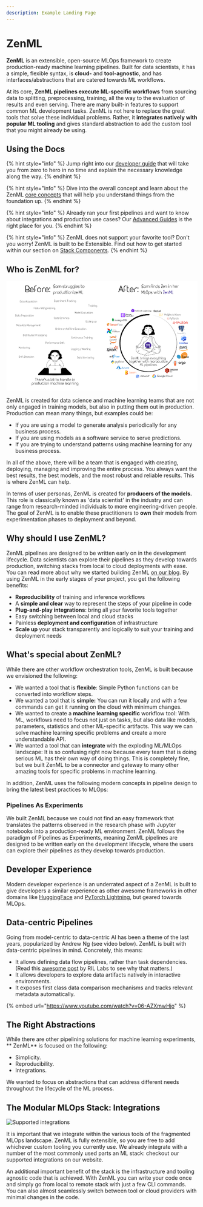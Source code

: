 ```yaml
---
description: Example Landing Page
---
```


# ZenML

**ZenML** is an extensible, open-source MLOps framework to create
production-ready machine learning pipelines. Built
for data scientists, it has a simple, flexible syntax, is **cloud-** and 
**tool-agnostic**, and has interfaces/abstractions that are catered towards 
ML workflows.

At its core, **ZenML pipelines execute ML-specific workflows** from sourcing
data to splitting, preprocessing, training, all the way to the evaluation of 
results and even serving. There are many built-in features to support
common ML development tasks. ZenML is not here to replace the great tools that
solve these individual problems.
Rather, it **integrates natively with popular ML tooling** and gives standard
abstraction to add the custom tool that you might already be using.

## Using the Docs

{% hint style="info" %}
Jump right into our [developer guide](developer-guide/getting-started/README.md) 
that will take you from zero to hero in no time and explain the necessary
knowledge along the way.
{% endhint %}

{% hint style="info" %}
Dive into the overall concept and learn about the ZenML [core
concepts](introduction/core-concepts.md) that will help you understand things
from the foundation up.
{% endhint %}

{% hint style="info" %}
Already ran your first pipelines and want to know about integrations and
production use cases? Our 
[Advanced Guides](advanced-guide/integrations/README.md) is the right place for
you.
{% endhint %}

{% hint style="info" %}
ZenML does not support your favorite tool? Don't you worry! ZenML is built to
be Extensible. Find out how to get started within our section on 
[Stack Components](stack-components).
{% endhint %}

## Who is ZenML for?

![Before and after ZenML](assets/sam-side-by-side-full-text.png)

ZenML is created for data science and machine learning teams that are not only
engaged in training models, but also in
putting them out in production. Production can mean many things, but examples
could be:

* If you are using a model to generate analysis periodically for any business
  process.
* If you are using models as a software service to serve predictions.
* If you are trying to understand patterns using machine learning for any
  business process.

In all of the above, there will be a team that is engaged with creating,
deploying, managing and improving the entire
process. You always want the best results, the best models, and the most robust
and reliable results. This is where
ZenML can help.

In terms of user personas, ZenML is created for **producers of the models.**
This role is classically known as
'data scientist' in the industry and can range from research-minded individuals
to more engineering-driven people.
The goal of ZenML is to enable these practitioners to **own** their models from
experimentation phases to deployment
and beyond.

## Why should I use ZenML?

ZenML pipelines are designed to be written early on in the development
lifecycle. Data scientists can explore their
pipelines as they develop towards production, switching stacks from local to
cloud deployments with ease. You can
read more about why we started building
ZenML [on our blog](https://blog.zenml.io/why-zenml/). By using ZenML in the
early stages of your project, you get the following benefits:

* **Reproducibility** of training and inference workflows
* A **simple and clear** way to represent the steps of your pipeline in code
* **Plug-and-play integrations**: bring all your favorite tools together
* Easy switching between local and cloud stacks
* Painless **deployment and configuration** of infrastructure
* **Scale up** your stack transparently and logically to suit your training and
  deployment needs

## What's special about ZenML?

While there are other workflow orchestration tools, ZenML is built because we
envisioned the following:

* We wanted a tool that is **flexible**: Simple Python functions can be
  converted into workflow steps.
* We wanted a tool that is **simple:** You can run it locally and with a few
  commands can get it running on the
  cloud with minimum changes.
* We wanted to create a **machine learning specific** workflow tool: With ML,
  workflows need to focus not just
  on tasks, but also data like models, parameters, statistics and other
  ML-specific artifacts. This way we can solve
  machine learning specific problems and create a more understandable API.
* We wanted a tool that can **integrate** with the exploding ML/MLOps landscape:
  It is so confusing right now because
  every team that is doing serious ML has their own way of doing things. This is
  completely fine, but we built ZenML to
  be a connector and gateway to many other amazing tools for specific problems
  in machine learning.

In addition, ZenML uses the following modern concepts in pipeline design to
bring the latest best practices to MLOps:

### Pipelines As Experiments

We built ZenML because we could not find an easy framework that translates the
patterns observed in the research phase
with Jupyter notebooks into a production-ready ML environment. ZenML follows the
paradigm of Pipelines as Experiments,
meaning ZenML pipelines are designed to be written early on the development
lifecycle, where the users can explore
their pipelines as they develop towards production.

## Developer Experience

Modern developer experience is an underrated aspect of a ZenML is built to give
developers a similar experience as
other awesome frameworks in other domains
like [HuggingFace](https://huggingface.co) and
[PyTorch Lightning](https://www.pytorchlightning.ai), but geared towards MLOps.

## Data-centric Pipelines

Going from model-centric to data-centric AI has been a theme of the last years,
popularized by Andrew Ng
(see video below). ZenML is built with data-centric pipelines in mind.
Concretely, this means:

* It allows defining data flow pipelines, rather than task dependencies. (Read
  this
  [awesome post](https://web.archive.org/web/20211209192245/https://rillabs.org/posts/workflows-dataflow-not-task-deps)
  by RIL Labs to see why that matters.)
* It allows developers to explore data artifacts natively in interactive
  environments.
* It exposes first class data comparison mechanisms and tracks relevant metadata
  automatically.

{% embed url="https://www.youtube.com/watch?v=06-AZXmwHjo" %}

## The Right Abstractions

While there are other pipelining solutions for machine learning experiments, **
ZenML** is focused on the following:

* Simplicity.
* Reproducibility.
* Integrations.

We wanted to focus on abstractions that can address different needs throughout
the lifecycle of the ML process.

## The Modular MLOps Stack: Integrations

![Supported integrations](assets/zenml-integrations.jpg)

It is important that we integrate within the various tools of the fragmented
MLOps landscape. ZenML is fully
extensible, so you are free to add whichever custom tooling you currently use.
We already integrate with a number
of the most commonly used parts an ML stack: checkout our supported
integrations on our website.

An additional important benefit of the stack is the infrastructure and tooling
agnostic code that is achieved. With
ZenML you can write your code once and simply go from local to remote stack with
just a few CLI commands. You can also
almost seamlessly switch between tool or cloud providers with minimal changes in
the code. 
